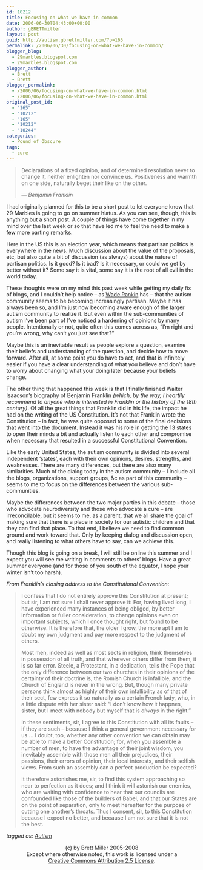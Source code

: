 ```yaml
---
id: 10212
title: Focusing on what we have in common
date: 2006-06-30T04:43:00+00:00
author: gBRETTmiller
layout: post
guid: http://autism.gbrettmiller.com/?p=165
permalink: /2006/06/30/focusing-on-what-we-have-in-common/
blogger_blog:
  - 29marbles.blogspot.com
  - 29marbles.blogspot.com
blogger_author:
  - Brett
  - Brett
blogger_permalink:
  - /2006/06/focusing-on-what-we-have-in-common.html
  - /2006/06/focusing-on-what-we-have-in-common.html
original_post_id:
  - "165"
  - "10212"
  - "165"
  - "10212"
  - "10244"
categories:
  - Pound of Obscure
tags:
  - cure
---
```

> Declarations of a fixed opinion, and of determined resolution never to change it, neither enlighten nor convince us. Positiveness and warmth on one side, naturally beget their like on the other.
> 
> &#8212; _Benjamin Franklin_

I had originally planned for this to be a short post to let everyone know that 29 Marbles is going to go on summer hiatus. As you can see, though, this is anything but a short post. A couple of things have come together in my mind over the last week or so that have led me to feel the need to make a few more parting remarks.

Here in the US this is an election year, which means that partisan politics is everywhere in the news. Much discussion about the value of the proposals, etc, but also quite a bit of discussion (as always) about the nature of partisan politics. Is it good? Is it bad? Is it necessary, or could we get by better without it? Some say it is vital, some say it is the root of all evil in the world today.

These thoughts were on my mind this past week while getting my daily fix of blogs, and I couldn&#8217;t help notice &#8211; as [Wade Rankin](http://injectingsense.blogspot.com/2006/06/absurdity-of-being-taken-to-task-for.html "Injecting Sense -  THE ABSURDITY OF BEING TAKEN TO TASK FOR WHAT ONE DOESN’T SAY") has &#8211; that the autism community seems to be becoming increasingly partisan. Maybe it has always been so, and I&#8217;m just now becoming aware enough of the larger autism community to realize it. But even within the sub-communities of autism I&#8217;ve been part of I&#8217;ve noticed a hardening of opinions by many people. Intentionally or not, quite often this comes across as, &#8220;I&#8217;m right and you&#8217;re wrong, why can&#8217;t you just see that?&#8221;

Maybe this is an inevitable result as people explore a question, examine their beliefs and understanding of the question, and decide how to move forward. After all, at some point you do have to act, and that is infinitely easier if you have a clear understanding of what you believe and don&#8217;t have to worry about changing what your doing later because your beliefs change.

The other thing that happened this week is that I finally finished Walter Isaacson&#8217;s biography of Benjamin Franklin _(which, by the way, I heartily recommend to anyone who is interested in Franklin or the history of the 18th century)_. Of all the great things that Franklin did in his life, the impact he had on the writing of the US Constitution. It&#8217;s not that Franklin wrote the Constitution &#8211; in fact, he was quite opposed to some of the final decisions that went into the document. Instead it was his role in getting the 13 states to open their minds a bit and actually listen to each other and compromise when necessary that resulted in a successful Constitutional Convention.

Like the early United States, the autism community is divided into several independent &#8216;states&#8217;, each with their own opinions, desires, strengths, and weaknesses. There are many differences, but there are also many similarities. Much of the dialog today in the autism community &#8211; I include all the blogs, organizations, support groups, &c as part of this community &#8211; seems to me to focus on the differences between the various sub-communities.

Maybe the differences between the two major parties in this debate &#8211; those who advocate neurodiversity and those who advocate a cure &#8211; are irreconcilable, but it seems to me, as a parent, that we all share the goal of making sure that there is a place in society for our autistic children and that they can find that place. To that end, I believe we need to find common ground and work toward that. Only by keeping dialog and discussion open, and really listening to what others have to say, can we achieve this.

Though this blog is going on a break, I will still be online this summer and I expect you will see me writing in comments to others&#8217; blogs. Have a great summer everyone (and for those of you south of the equator, I hope your winter isn&#8217;t too harsh).

_From Franklin&#8217;s closing address to the Constitutional Convention_:

> I confess that I do not entirely approve this Constitution at present; but sir, I am not sure I shall never approve it: For, having lived long, I have experienced many instances of being obliged, by better information or fuller consideration, to change opinions even on important subjects, which I once thought right, but found to be otherwise. It is therefore that, the older I grow, the more apt I am to doubt my own judgment and pay more respect to the judgment of others.
> 
> Most men, indeed as well as most sects in religion, think themselves in possession of all truth, and that wherever others differ from them, it is so far error. Steele, a Protestant, in a dedication, tells the Pope that the only difference between our two churches in their opinions of the certainty of their doctrine is, the Romish Church is infallible, and the Church of England is never in the wrong. But, though many private persons think almost as highly of their own infallibility as of that of their sect, few express it so naturally as a certain French lady, who, in a little dispute with her sister said: &#8220;I don&#8217;t know how it happnes, sister, but I meet with nobody but myself that is _always_ in the right.&#8221;
> 
> In these sentiments, sir, I agree to this Constitution with all its faults &#8211; if they are such &#8211; because I think a general government necessary for us&#8230;. I doubt, too, whether any other convention we can obtain may be able to make a better Constitution; for, when you assemble a number of men, to have the advantage of their joint wisdom, you inevitably assemble with those men all their prejudices, their passions, their errors of opinion, their local interests, and their selfish views. From such an assembly can a perfect production be expected?
> 
> It therefore astonishes me, sir, to find this system approaching so near to perfection as it does; and I think it will astonish our enemies, who are waiting with confidence to hear that our councils are confounded like those of the builders of Babel, and that our States are on the point of separation, only to meet hereafter for the purpose of cutting one another&#8217;s throats. Thus I consent, sir, to this Constitution because I expect no better, and because I am not sure that it is not the best.

_tagged as: <a href="http://technorati.com/tag/autism" rel="tag">Autism</a>_

<div class="blogger-post-footer">
  <p align="center">
    (c) by Brett Miller 2005-2008<br /> Except where otherwise noted, this work is licensed under a<br /> <a href="http://creativecommons.org/licenses/by/2.5/" rel="license">Creative Commons Attribution 2.5 License</a>.
  </p>
</div>